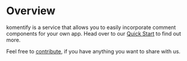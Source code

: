 # Overview

komentify is a service that allows you to easily incorporate comment components for your own app. Head over to our [Quick Start](https://arkham-enterprises.gitbooks.io/komentify/content/quick_start.html) to find out more.

Feel free to [contribute](https://arkham-enterprises.gitbooks.io/komentify/content/how_to_contribute.html), if you have anything you want to share with us.



